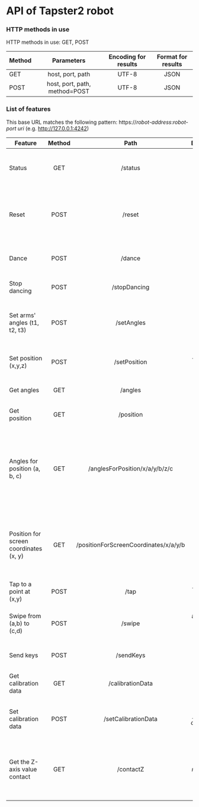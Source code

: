 # API of Tapster2 robot

### HTTP methods in use

HTTP methods in use: GET, POST

| Method        	| Parameters    								| Encoding for results  | Format for results  |
| ----------------|:-----------------------------:|:---------------------:|:-------------------:|
| GET           	| host, port, path 							| UTF-8              		| JSON                |
| POST           	| host, port, path, method=POST | UTF-8              		| JSON                |


### List of features

This base URL matches the following pattern: https://_robot-address_:_robot-port_ _uri_ (e.g. http://127.0.0.1:4242)


| Feature       			    | Method        | Path                  			| Body data           							| Comment             															|
| ------------------------------------------|:-------------:|:-----------------------------------------:|:---------------------------------------------------------------------:|:-------------------------------------------------------------------------------------------------------------------------------------:|
| Status	    			    | GET           | /status               			| _not defined_       							| Returns the status of the robot's server, in JSON format										|
| Reset		    			    | POST          | /reset	      				| {}		    							| Resets the robot to its initial state (i.e. moves its arms to their initial states)							|
| Dance		    			    | POST          | /dance	            			| {}		    							| Makes the robot dance! \(-ㅂ-)/ ♥ ♥ ♥												|
| Stop dancing	    			    | POST          | /stopDancing          			| {}		    							| Stops the dance of the robot :(													|
| Set arms' angles (t1, t2, t3)		    | POST          | /setAngles            			| {'theta1': t1, 'theta2': t2, 'theta3': t3}		    	 	| Sets the angles of the arms of the bot to t1, t2 and t3										|
| Set position (x,y,z)    		    | POST          | /setPosition          			| {'x': x, 'y': y, 'z': z}       					| Sets the robot to the 3D position (x, y, z)												|
| Get angles    			    | GET           | /angles               			| _not defined_       							| Gets the arms angles of the bot													|
| Get position    			    | GET           | /position             			| _not defined_       							| Gets the 3D position of the robot													|
| Angles for position (a, b, c)		    | GET           | /anglesForPosition/x/a/y/b/z/c		| _not defined_       							| Gets the angles of the arms of the bot for the 3D coordinates (a, b, c) where a in X axis, b in Y axis and c in Z axis		|
| Position for screen coordinates (x, y)    | GET           | /positionForScreenCoordinates/x/a/y/b	| _not defined_       							| Gets the positions of the robot according to (x, y) coordinates in the 2D device landmark						|
| Tap to a point at (x,y)    		    | POST          | /tap                 			| {'x': x, 'y': y}      						| Makes the robot tap on (x, y)														|
| Swipe from (a,b) to (c,d)    		    | POST          | /swipe                 			| {'startX': a, 'startY': b, 'endX': c, 'endY', d} 			| Makes the robot swipe from (a, b) to (c, d)												|
| Send keys		    		    | POST          | /sendKeys               			| 						 			| _Not implemented yet_ 														|
| Get calibration data   		    | GET           | /calibrationData      			| _not defined_       							| Gets the claibration data used by the bot												|
| Set calibration data    		    | POST          | /setCalibrationData   			| _JSON format of calibration data_					| Defines the claibration data the robot should use											|
| Get the Z-axis value contact 		    | GET           | /contactZ		   			| _not define_								| Gets the Z-axis value of the robot where the device's screen should be touched							|
